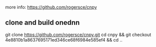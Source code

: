 more info: https://github.com/rogersce/cnpy

## clone and build onednn

git clone https://github.com/rogersce/cnpy.git
cd cnpy && git checkout 4e8810b1a8637695171ed346ce68f6984e585ef4 && cd ..

